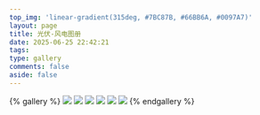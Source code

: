 ```yaml
---
top_img: 'linear-gradient(315deg, #7BC87B, #66BB6A, #0097A7)'
layout: page
title: 光伏-风电图册
date: 2025-06-25 22:42:21
tags:
type: gallery
comments: false
aside: false
---
```

{% gallery %}
![](http://www.goraygroup.com/repository/image/1dd79288-aa42-44a5-b00d-a56f17f1b7ce.jpg)
![](https://cdn.pixabay.com/photo/2017/03/13/07/34/photovoltaic-2138992_1280.jpg)
![](https://yuanzhezixun.com/wp-content/uploads/2021/12/%E9%A3%8E%E7%94%B52-1024x554.jpg)
![](https://static.mianbaoban-assets.eet-china.com/xinyu-images/MBXY-CR-8466bc7c93859004fbfc3f2442e88589.png)
![](https://www.industryinsights.eu/wp-content/uploads/2023/05/List-of-3-wind-farm-developers-in-Norway-1038x576.jpg)
![](https://static.mianbaoban-assets.eet-china.com/xinyu-images/MBXY-CR-8466bc7c93859004fbfc3f2442e88589.png)
{% endgallery %}
